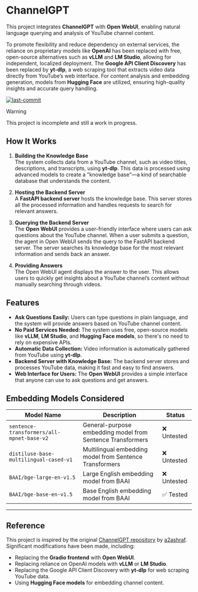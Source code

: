 # ChannelGPT

This project integrates **ChannelGPT** with **Open WebUI**, enabling natural language querying and analysis of YouTube channel content. 

To promote flexibility and reduce dependency on external services, the reliance on proprietary models like **OpenAI** has been replaced with free, open-source alternatives such as **vLLM** and **LM Studio**, allowing for independent, localized deployment. The **Google API Client Discovery** has been replaced by **yt-dlp**, a web scraping tool that extracts video data directly from YouTube’s web interface. For content analysis and embedding generation, models from **Hugging Face** are utilized, ensuring high-quality insights and accurate query handling.

<a href="#"><img alt="last-commit" src="https://img.shields.io/github/last-commit/NotYuSheng/ChannelGPT?color=red"></a>

> [!WARNING]  
> This project is incomplete and still a work in progress.

## How It Works

1. **Building the Knowledge Base**  
   The system collects data from a YouTube channel, such as video titles, descriptions, and transcripts, using **yt-dlp**. This data is processed using advanced models to create a "knowledge base"—a kind of searchable database that understands the content.

2. **Hosting the Backend Server**  
   A **FastAPI backend server** hosts the knowledge base. This server stores all the processed information and handles requests to search for relevant answers.

3. **Querying the Backend Server**  
   The **Open WebUI** provides a user-friendly interface where users can ask questions about the YouTube channel. When a user submits a question, the agent in Open WebUI sends the query to the FastAPI backend server. The server searches its knowledge base for the most relevant information and sends back an answer.

4. **Providing Answers**  
   The Open WebUI agent displays the answer to the user. This allows users to quickly get insights about a YouTube channel’s content without manually searching through videos.

## Features

- **Ask Questions Easily:** Users can type questions in plain language, and the system will provide answers based on YouTube channel content.
- **No Paid Services Needed:** The system uses free, open-source models like **vLLM**, **LM Studio**, and **Hugging Face models**, so there's no need to rely on expensive APIs.
- **Automatic Data Collection:** Video information is automatically gathered from YouTube using **yt-dlp**.
- **Backend Server with Knowledge Base:** The backend server stores and processes YouTube data, making it fast and easy to find answers.
- **Web Interface for Users:** The **Open WebUI** provides a simple interface that anyone can use to ask questions and get answers.

## Embedding Models Considered

| Model Name                                   | Description                                   | Status  |
|---------------------------------------------|---------------------------------------------|---------|
| `sentence-transformers/all-mpnet-base-v2`   | General-purpose embedding model from Sentence Transformers | ❌ Untested |
| `distiluse-base-multilingual-cased-v1`      | Multilingual embedding model from Sentence Transformers   | ❌ Untested |
| `BAAI/bge-large-en-v1.5`                    | Large English embedding model from BAAI                  | ❌ Untested |
| `BAAI/bge-base-en-v1.5`                     | Base English embedding model from BAAI                   | ✅ Tested   |

---

## Reference

This project is inspired by the original [ChannelGPT repository](https://github.com/a2ashraf/ChannelGPT) by [a2ashraf](https://github.com/a2ashraf). Significant modifications have been made, including:

- Replacing the **Gradio frontend** with **Open WebUI**.
- Replacing reliance on OpenAI models with **vLLM** or **LM Studio**.
- Replacing the Google API Client Discovery with **yt-dlp** for web scraping YouTube data.
- Using **Hugging Face models** for embedding channel content.
